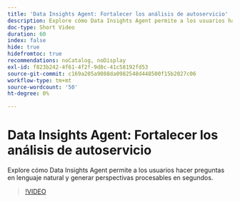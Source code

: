 ```yaml
---
title: 'Data Insights Agent: Fortalecer los análisis de autoservicio'
description: Explore cómo Data Insights Agent permite a los usuarios hacer preguntas en lenguaje natural y generar perspectivas procesables en segundos.
doc-type: Short Video
duration: 60
index: false
hide: true
hidefromtoc: true
recommendations: noCatalog, noDisplay
exl-id: f823b242-4f61-4f2f-9d8c-41c58192fd53
source-git-commit: c169a205a9088da0982548d448500f15b2027c06
workflow-type: tm+mt
source-wordcount: '50'
ht-degree: 0%

---
```


# Data Insights Agent: Fortalecer los análisis de autoservicio

Explore cómo Data Insights Agent permite a los usuarios hacer preguntas en lenguaje natural y generar perspectivas procesables en segundos.

<!-- 62_S106_3442453_59_data-insights-agent-empowering-selfservice-analytics -->
>[!VIDEO](https://video.tv.adobe.com/v/3458304/?learn=on&enablevpops=true)
